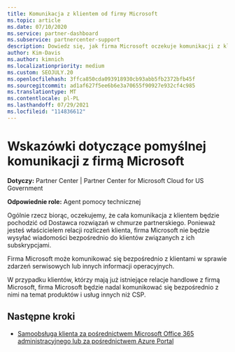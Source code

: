 ```yaml
---
title: Komunikacja z klientem od firmy Microsoft
ms.topic: article
ms.date: 07/10/2020
ms.service: partner-dashboard
ms.subservice: partnercenter-support
description: Dowiedz się, jak firma Microsoft oczekuje komunikacji z klientami między klientami i partnerami w Dostawca rozwiązań w chmurze programie.
author: Kim-Davis
ms.author: kimnich
ms.localizationpriority: medium
ms.custom: SEOJULY.20
ms.openlocfilehash: 3ffca850cda093918930cb93abb5fb2372bfb45f
ms.sourcegitcommit: ad1af627f5ee6b6e3a70655f90927e932cf4c985
ms.translationtype: MT
ms.contentlocale: pl-PL
ms.lasthandoff: 07/29/2021
ms.locfileid: "114836612"
---
```

# <a name="guidelines-for-successful-customer-communication-with-microsoft"></a>Wskazówki dotyczące pomyślnej komunikacji z firmą Microsoft

**Dotyczy:** Partner Center | Partner Center for Microsoft Cloud for US Government

**Odpowiednie role:** Agent pomocy technicznej

Ogólnie rzecz biorąc, oczekujemy, że cała komunikacja z klientem będzie pochodzić od Dostawca rozwiązań w chmurze partnerskiego. Ponieważ jesteś właścicielem relacji rozliczeń klienta, firma Microsoft nie będzie wysyłać wiadomości bezpośrednio do klientów związanych z ich subskrypcjami.

Firma Microsoft może komunikować się bezpośrednio z klientami w sprawie zdarzeń serwisowych lub innych informacji operacyjnych.

W przypadku klientów, którzy mają już istniejące relacje handlowe z firmą Microsoft, firma Microsoft będzie nadal komunikować się bezpośrednio z nimi na temat produktów i usług innych niż CSP.

## <a name="next-steps"></a>Następne kroki

- [Samoobsługa klienta za pośrednictwem Microsoft Office 365 administracyjnego lub za pośrednictwem Azure Portal](customer-self-support.md)